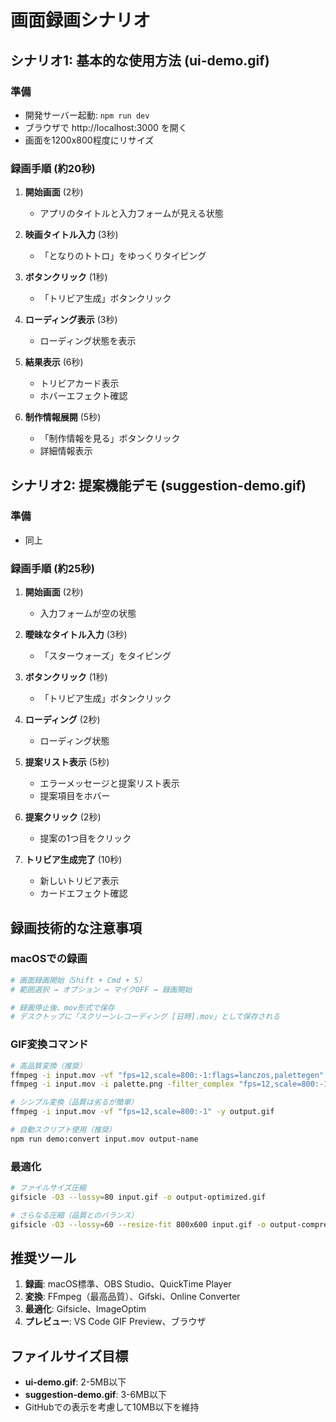 # 画面録画シナリオ

## シナリオ1: 基本的な使用方法 (ui-demo.gif)

### 準備
- 開発サーバー起動: `npm run dev`
- ブラウザで http://localhost:3000 を開く
- 画面を1200x800程度にリサイズ

### 録画手順 (約20秒)
1. **開始画面** (2秒)
   - アプリのタイトルと入力フォームが見える状態

2. **映画タイトル入力** (3秒)
   - 「となりのトトロ」をゆっくりタイピング

3. **ボタンクリック** (1秒)
   - 「トリビア生成」ボタンクリック

4. **ローディング表示** (3秒)
   - ローディング状態を表示

5. **結果表示** (6秒)
   - トリビアカード表示
   - ホバーエフェクト確認

6. **制作情報展開** (5秒)
   - 「制作情報を見る」ボタンクリック
   - 詳細情報表示

## シナリオ2: 提案機能デモ (suggestion-demo.gif)

### 準備
- 同上

### 録画手順 (約25秒)
1. **開始画面** (2秒)
   - 入力フォームが空の状態

2. **曖昧なタイトル入力** (3秒)
   - 「スターウォーズ」をタイピング

3. **ボタンクリック** (1秒)
   - 「トリビア生成」ボタンクリック

4. **ローディング** (2秒)
   - ローディング状態

5. **提案リスト表示** (5秒)
   - エラーメッセージと提案リスト表示
   - 提案項目をホバー

6. **提案クリック** (2秒)
   - 提案の1つ目をクリック

7. **トリビア生成完了** (10秒)
   - 新しいトリビア表示
   - カードエフェクト確認

## 録画技術的な注意事項

### macOSでの録画
```bash
# 画面録画開始（Shift + Cmd + 5）
# 範囲選択 → オプション → マイクOFF → 録画開始

# 録画停止後、mov形式で保存
# デスクトップに「スクリーンレコーディング [日時].mov」として保存される
```

### GIF変換コマンド
```bash
# 高品質変換（推奨）
ffmpeg -i input.mov -vf "fps=12,scale=800:-1:flags=lanczos,palettegen" palette.png
ffmpeg -i input.mov -i palette.png -filter_complex "fps=12,scale=800:-1:flags=lanczos[x];[x][1:v]paletteuse" output.gif

# シンプル変換（品質は劣るが簡単）
ffmpeg -i input.mov -vf "fps=12,scale=800:-1" -y output.gif

# 自動スクリプト使用（推奨）
npm run demo:convert input.mov output-name
```

### 最適化
```bash
# ファイルサイズ圧縮
gifsicle -O3 --lossy=80 input.gif -o output-optimized.gif

# さらなる圧縮（品質とのバランス）
gifsicle -O3 --lossy=60 --resize-fit 800x600 input.gif -o output-compressed.gif
```

## 推奨ツール

1. **録画**: macOS標準、OBS Studio、QuickTime Player
2. **変換**: FFmpeg（最高品質）、Gifski、Online Converter
3. **最適化**: Gifsicle、ImageOptim
4. **プレビュー**: VS Code GIF Preview、ブラウザ

## ファイルサイズ目標

- **ui-demo.gif**: 2-5MB以下
- **suggestion-demo.gif**: 3-6MB以下
- GitHubでの表示を考慮して10MB以下を維持